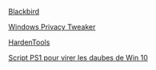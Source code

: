 [Blackbird](http://korben.info/blackbird-outil-recuperer-performances-de-vie-privee-de-securite-windows.html) 
 
[Windows Privacy 
Tweaker](https://www.phrozensoft.com/2015/09/windows-privacy-tweaker-4) 
 
[HardenTools](https://github.com/securitywithoutborders/hardentools) 
 
[Script PS1 pour virer les daubes de Win 
10](https://gist.github.com/alirobe/7f3b34ad89a159e6daa1) 
